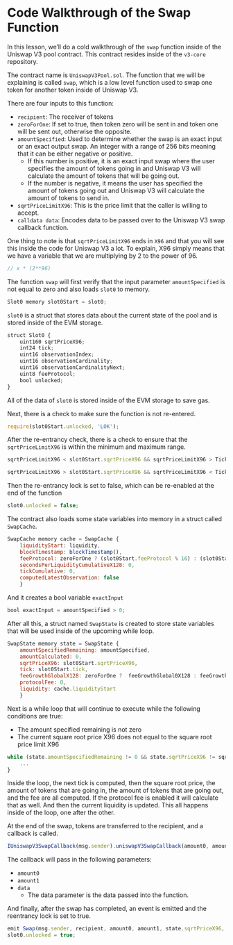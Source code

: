 # Code Walkthrough of the Swap Function

In this lesson, we’ll do a cold walkthrough of the `swap` function inside of the Uniswap V3 pool contract. This contract resides inside of the `v3-core` repository.

The contract name is `UniswapV3Pool.sol`. The function that we will be explaining is called `swap`, which is a low level function used to swap one token for another token inside of Uniswap V3.

There are four inputs to this function:
- `recipient`: The receiver of tokens
- `zeroForOne`: If set to true, then token zero will be sent in and token one will be sent out, otherwise the opposite.
- `amountSpecified`:  Used to determine whether the swap is an exact input or an exact output swap. An integer with a range of 256 bits meaning that it can be either negative or positive.
  - If this number is positive, it is an exact input swap where the user specifies the amount of tokens going in and Uniswap V3 will calculate the amount of tokens that will be going out.
  - If the number is negative, it means the user has specified the amount of tokens going out and Uniswap V3 will calculate the amount of tokens to send in.
- `sqrtPriceLimitX96`: This is the price limit that the caller is willing to accept.
- `calldata data`: Encodes data to be passed over to the Uniswap V3 swap callback function.

One thing to note is that `sqrtPriceLimitX96` ends in `X96` and that you will see this inside the code for Uniswap V3 a lot. To explain, X96 simply means that we have a variable that we are multiplying by 2 to the power of 96.

```javascript
// x * (2**96)
```

The function `swap` will first verify that the input parameter `amountSpecified` is not equal to zero and also loads `slot0` to memory.

```javascript
Slot0 memory slot0Start = slot0;
```

`slot0` is a struct that stores data about the current state of the pool and is stored inside of the EVM storage.

```javascript
struct Slot0 {
    uint160 sqrtPriceX96;
    int24 tick;
    uint16 observationIndex;
    uint16 observationCardinality;
    uint16 observationCardinalityNext;
    uint8 feeProtocol;
    bool unlocked;
}
```

All of the data of `slot0` is stored inside of the EVM storage to save gas.

Next, there is a check to make sure the function is not re-entered.

```javascript
require(slot0Start.unlocked, 'LOK');
```

After the re-entrancy check, there is a check to ensure that the `sqrtPriceLimitX96` is within the minimum and maximum range.

```javascript
sqrtPriceLimitX96 < slot0Start.sqrtPriceX96 && sqrtPriceLimitX96 > TickMath.MIN_SQRT_RATIO

sqrtPriceLimitX96 > slot0Start.sqrtPriceX96 && sqrtPriceLimitX96 < TickMath.MAX_SQRT_RATIO
```

Then the re-entrancy lock is set to false, which can be re-enabled at the end of the function

```javascript
slot0.unlocked = false;
```

The contract also loads some state variables into memory in a struct called `SwapCache`.

```javascript
SwapCache memory cache = SwapCache {
    liquidityStart: liquidity,
    blockTimestamp: blockTimestamp(),
    feeProtocol: zeroForOne ? (slot0Start.feeProtocol % 16) : (slot0Start.feeProtocol >> 4),
    secondsPerLiquidityCumulativeX128: 0,
    tickCumulative: 0,
    computedLatestObservation: false
    }
```

And it creates a bool variable `exactInput`

```javascript
bool exactInput = amountSpecified > 0;
```

After all this, a struct named `SwapState` is created to store state variables that will be used inside of the upcoming while loop.

```javascript
SwapState memory state = SwapState {
    amountSpecifiedRemaining: amountSpecified,
    amountCalculated: 0,
    sqrtPriceX96: slot0Start.sqrtPriceX96,
    tick: slot0Start.tick,
    feeGrowthGlobalX128: zeroForOne ?  feeGrowthGlobal0X128 : feeGrowthGlobal1X128,
    protocolFee: 0,
    liquidity: cache.liquidityStart
    }
```

Next is a while loop that will continue to execute while the following conditions are true:
- The amount specified remaining is not zero
- The current square root price X96 does not equal to the square root price limit X96
```javascript
while (state.amountSpecifiedRemaining != 0 && state.sqrtPriceX96 != sqrtPriceLimitX96) {
    ...
}
```

Inside the loop, the next tick is computed, then the square root price, the amount of tokens that are going in, the amount of tokens that are going out, and the fee are all computed. If the protocol fee is enabled it will calculate that as well. And then the current liquidity is updated. This all happens inside of the loop, one after the other.

At the end of the swap, tokens are transferred to the recipient, and a callback is called.

```javascript
IUniswapV3SwapCallback(msg.sender).uniswapV3SwapCallback(amount0, amount1, data)
```
The callback will pass in the following parameters:
- `amount0`
- `amount1`
- `data`
  - The data parameter is the data passed into the function.

And finally, after the swap has completed, an event is emitted and the reentrancy lock is set to true.

```javascript
emit Swap(msg.sender, recipient, amount0, amount1, state.sqrtPriceX96, state.liquidity, state.tick);
slot0.unlocked = true;
```